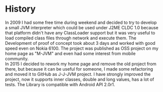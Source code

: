 # History
 In 2009 I had some free time during weekend and decided to try to develop a small JVM interpreter which could be used under J2ME CLDC 1.0 because that platform didn't have any ClassLoader support but it was very useful to load compiled class files through network and execute them. The Development of proof of concept took about 3 days and worked with good speed even on Nokia 6100. The project was published as OSS project on my home page as "M-JVM" and even had some interest from mobile community.   
 In 2015 I decided to rework my home page and remove the old project from there, but because it can be useful for someone, I made some refactoring and moved it to GitHub as J-J-JVM project. I have strongly improved the project, now it supports inner classes, double and long values, has a lot of tests. The Library is compatible with Android API 2.0r1.
